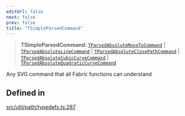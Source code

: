 ```yaml
---
editUrl: false
next: false
prev: false
title: "TSimpleParsedCommand"
---
```


> **TSimpleParsedCommand**: [`TParsedAbsoluteMoveToCommand`](/api/namespaces/util/type-aliases/tparsedabsolutemovetocommand/) \| [`TParsedAbsoluteLineCommand`](/api/namespaces/util/type-aliases/tparsedabsolutelinecommand/) \| [`TParsedAbsoluteClosePathCommand`](/api/namespaces/util/type-aliases/tparsedabsoluteclosepathcommand/) \| [`TParsedAbsoluteCubicCurveCommand`](/api/namespaces/util/type-aliases/tparsedabsolutecubiccurvecommand/) \| [`TParsedAbsoluteQuadraticCurveCommand`](/api/namespaces/util/type-aliases/tparsedabsolutequadraticcurvecommand/)

Any SVG command that all Fabric functions can understand

## Defined in

[src/util/path/typedefs.ts:287](https://github.com/fabricjs/fabric.js/blob/5c1240d8b4662e45868dd33f385f941de21c8e9c/src/util/path/typedefs.ts#L287)
